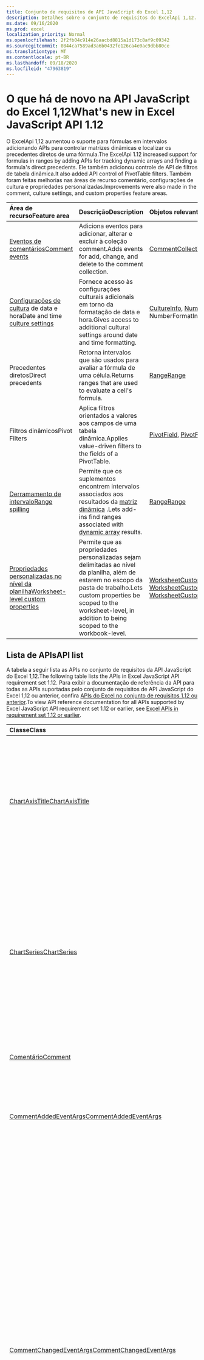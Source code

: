 ```yaml
---
title: Conjunto de requisitos de API JavaScript do Excel 1,12
description: Detalhes sobre o conjunto de requisitos do ExcelApi 1,12.
ms.date: 09/16/2020
ms.prod: excel
localization_priority: Normal
ms.openlocfilehash: 2f2fb04c914e26aacbd8815a1d173c8af9c09342
ms.sourcegitcommit: 0844ca7589ad3a6b0432fe126ca4e0ac9dbb80ce
ms.translationtype: MT
ms.contentlocale: pt-BR
ms.lasthandoff: 09/18/2020
ms.locfileid: "47963819"
---
```

# <a name="whats-new-in-excel-javascript-api-112"></a><span data-ttu-id="e83b9-103">O que há de novo na API JavaScript do Excel 1,12</span><span class="sxs-lookup"><span data-stu-id="e83b9-103">What's new in Excel JavaScript API 1.12</span></span>

<span data-ttu-id="e83b9-104">O ExcelApi 1,12 aumentou o suporte para fórmulas em intervalos adicionando APIs para controlar matrizes dinâmicas e localizar os precedentes diretos de uma fórmula.</span><span class="sxs-lookup"><span data-stu-id="e83b9-104">The ExcelApi 1.12 increased support for formulas in ranges by adding APIs for tracking dynamic arrays and finding a formula's direct precedents.</span></span> <span data-ttu-id="e83b9-105">Ele também adicionou controle de API de filtros de tabela dinâmica.</span><span class="sxs-lookup"><span data-stu-id="e83b9-105">It also added API control of PivotTable filters.</span></span> <span data-ttu-id="e83b9-106">Também foram feitas melhorias nas áreas de recurso comentário, configurações de cultura e propriedades personalizadas.</span><span class="sxs-lookup"><span data-stu-id="e83b9-106">Improvements were also made in the comment, culture settings, and custom properties feature areas.</span></span>

| <span data-ttu-id="e83b9-107">Área de recurso</span><span class="sxs-lookup"><span data-stu-id="e83b9-107">Feature area</span></span> | <span data-ttu-id="e83b9-108">Descrição</span><span class="sxs-lookup"><span data-stu-id="e83b9-108">Description</span></span> | <span data-ttu-id="e83b9-109">Objetos relevantes</span><span class="sxs-lookup"><span data-stu-id="e83b9-109">Relevant objects</span></span> |
|:--- |:--- |:--- |
| [<span data-ttu-id="e83b9-110">Eventos de comentários</span><span class="sxs-lookup"><span data-stu-id="e83b9-110">Comment events</span></span>](../../excel/excel-add-ins-events.md) | <span data-ttu-id="e83b9-111">Adiciona eventos para adicionar, alterar e excluir à coleção comment.</span><span class="sxs-lookup"><span data-stu-id="e83b9-111">Adds events for add, change, and delete to the comment collection.</span></span>| [<span data-ttu-id="e83b9-112">CommentCollection</span><span class="sxs-lookup"><span data-stu-id="e83b9-112">CommentCollection</span></span>](/javascript/api/excel/excel.commentcollection) |
| <span data-ttu-id="e83b9-113">[Configurações de cultura](../../excel/excel-add-ins-workbooks.md#access-application-culture-settings) de data e hora</span><span class="sxs-lookup"><span data-stu-id="e83b9-113">Date and time [culture settings](../../excel/excel-add-ins-workbooks.md#access-application-culture-settings)</span></span> | <span data-ttu-id="e83b9-114">Fornece acesso às configurações culturais adicionais em torno da formatação de data e hora.</span><span class="sxs-lookup"><span data-stu-id="e83b9-114">Gives access to additional cultural settings around date and time formatting.</span></span> | <span data-ttu-id="e83b9-115">[CultureInfo](/javascript/api/excel/excel.cultureinfo), [NumberFormatInfo](/javascript/api/excel/excel.numberformatinfo) [aplicativo](/javascript/api/excel/excel.application) NumberFormatInfo</span><span class="sxs-lookup"><span data-stu-id="e83b9-115">[CultureInfo](/javascript/api/excel/excel.cultureinfo), [NumberFormatInfo](/javascript/api/excel/excel.numberformatinfo) [Application](/javascript/api/excel/excel.application)</span></span> |
| <span data-ttu-id="e83b9-116">Precedentes diretos</span><span class="sxs-lookup"><span data-stu-id="e83b9-116">Direct precedents</span></span> | <span data-ttu-id="e83b9-117">Retorna intervalos que são usados para avaliar a fórmula de uma célula.</span><span class="sxs-lookup"><span data-stu-id="e83b9-117">Returns ranges that are used to evaluate a cell's formula.</span></span>| [<span data-ttu-id="e83b9-118">Range</span><span class="sxs-lookup"><span data-stu-id="e83b9-118">Range</span></span>](/javascript/api/excel/excel.range#getdirectprecedents--) |
| <span data-ttu-id="e83b9-119">Filtros dinâmicos</span><span class="sxs-lookup"><span data-stu-id="e83b9-119">Pivot Filters</span></span> | <span data-ttu-id="e83b9-120">Aplica filtros orientados a valores aos campos de uma tabela dinâmica.</span><span class="sxs-lookup"><span data-stu-id="e83b9-120">Applies value-driven filters to the fields of a PivotTable.</span></span> | <span data-ttu-id="e83b9-121">[PivotField](/javascript/api/excel/excel.pivotfield#applyfilter-filter-), [PivotFilters](/javascript/api/excel/excel.pivotFilters)</span><span class="sxs-lookup"><span data-stu-id="e83b9-121">[PivotField](/javascript/api/excel/excel.pivotfield#applyfilter-filter-), [PivotFilters](/javascript/api/excel/excel.pivotFilters)</span></span> |
| [<span data-ttu-id="e83b9-122">Derramamento de intervalo</span><span class="sxs-lookup"><span data-stu-id="e83b9-122">Range spilling</span></span>](../../excel/excel-add-ins-ranges-advanced.md#handle-dynamic-arrays-and-spilling) | <span data-ttu-id="e83b9-123">Permite que os suplementos encontrem intervalos associados aos resultados da [matriz dinâmica](https://support.microsoft.com/office/205c6b06-03ba-4151-89a1-87a7eb36e531) .</span><span class="sxs-lookup"><span data-stu-id="e83b9-123">Lets add-ins find ranges associated with [dynamic array](https://support.microsoft.com/office/205c6b06-03ba-4151-89a1-87a7eb36e531) results.</span></span> | [<span data-ttu-id="e83b9-124">Range</span><span class="sxs-lookup"><span data-stu-id="e83b9-124">Range</span></span>](/javascript/api/excel/excel.range) |
| [<span data-ttu-id="e83b9-125">Propriedades personalizadas no nível da planilha</span><span class="sxs-lookup"><span data-stu-id="e83b9-125">Worksheet-level custom properties</span></span>](../../excel/excel-add-ins-workbooks.md#worksheet-level-custom-properties) | <span data-ttu-id="e83b9-126">Permite que as propriedades personalizadas sejam delimitadas ao nível da planilha, além de estarem no escopo da pasta de trabalho.</span><span class="sxs-lookup"><span data-stu-id="e83b9-126">Lets custom properties be scoped to the worksheet-level, in addition to being scoped to the workbook-level.</span></span> | <span data-ttu-id="e83b9-127">[WorksheetCustomProperty](/javascript/api/excel/excel.worksheetcustomproperty), [WorksheetCustomPropertyCollection](/javascript/api/excel/excel.worksheetcustompropertycollection)</span><span class="sxs-lookup"><span data-stu-id="e83b9-127">[WorksheetCustomProperty](/javascript/api/excel/excel.worksheetcustomproperty), [WorksheetCustomPropertyCollection](/javascript/api/excel/excel.worksheetcustompropertycollection)</span></span>|

## <a name="api-list"></a><span data-ttu-id="e83b9-128">Lista de APIs</span><span class="sxs-lookup"><span data-stu-id="e83b9-128">API list</span></span>

<span data-ttu-id="e83b9-129">A tabela a seguir lista as APIs no conjunto de requisitos da API JavaScript do Excel 1,12.</span><span class="sxs-lookup"><span data-stu-id="e83b9-129">The following table lists the APIs in Excel JavaScript API requirement set 1.12.</span></span> <span data-ttu-id="e83b9-130">Para exibir a documentação de referência da API para todas as APIs suportadas pelo conjunto de requisitos de API JavaScript do Excel 1,12 ou anterior, confira [APIs do Excel no conjunto de requisitos 1,12 ou anterior](/javascript/api/excel?view=excel-js-1.12&preserve-view=true).</span><span class="sxs-lookup"><span data-stu-id="e83b9-130">To view API reference documentation for all APIs supported by Excel JavaScript API requirement set 1.12 or earlier, see [Excel APIs in requirement set 1.12 or earlier](/javascript/api/excel?view=excel-js-1.12&preserve-view=true).</span></span>

| <span data-ttu-id="e83b9-131">Classe</span><span class="sxs-lookup"><span data-stu-id="e83b9-131">Class</span></span> | <span data-ttu-id="e83b9-132">Campos</span><span class="sxs-lookup"><span data-stu-id="e83b9-132">Fields</span></span> | <span data-ttu-id="e83b9-133">Descrição</span><span class="sxs-lookup"><span data-stu-id="e83b9-133">Description</span></span> |
|:---|:---|:---|
|[<span data-ttu-id="e83b9-134">ChartAxisTitle</span><span class="sxs-lookup"><span data-stu-id="e83b9-134">ChartAxisTitle</span></span>](/javascript/api/excel/excel.chartaxistitle)|[<span data-ttu-id="e83b9-135">textOrientation</span><span class="sxs-lookup"><span data-stu-id="e83b9-135">textOrientation</span></span>](/javascript/api/excel/excel.chartaxistitle#textorientation)|<span data-ttu-id="e83b9-136">Especifica o ângulo no qual o texto é orientado para o título do eixo do gráfico.</span><span class="sxs-lookup"><span data-stu-id="e83b9-136">Specifies the angle to which the text is oriented for the chart axis title.</span></span> <span data-ttu-id="e83b9-137">O valor deve ser um inteiro de-90 a 90 ou o inteiro 180 para texto orientado verticalmente.</span><span class="sxs-lookup"><span data-stu-id="e83b9-137">The value should either be an integer from -90 to 90 or the integer 180 for vertically-oriented text.</span></span>|
|[<span data-ttu-id="e83b9-138">ChartSeries</span><span class="sxs-lookup"><span data-stu-id="e83b9-138">ChartSeries</span></span>](/javascript/api/excel/excel.chartseries)|[<span data-ttu-id="e83b9-139">getDimensionValues (dimensão: Excel. ChartSeriesDimension)</span><span class="sxs-lookup"><span data-stu-id="e83b9-139">getDimensionValues(dimension: Excel.ChartSeriesDimension)</span></span>](/javascript/api/excel/excel.chartseries#getdimensionvalues-dimension-)|<span data-ttu-id="e83b9-140">Obtém os valores de uma única dimensão da série de gráficos.</span><span class="sxs-lookup"><span data-stu-id="e83b9-140">Gets the values from a single dimension of the chart series.</span></span> <span data-ttu-id="e83b9-141">Podem ser valores de categoria ou valores de dados, dependendo da dimensão especificada e de como os dados são mapeados para a série de gráficos.</span><span class="sxs-lookup"><span data-stu-id="e83b9-141">These could be either category values or data values, depending on the dimension specified and how the data is mapped for the chart series.</span></span>|
|[<span data-ttu-id="e83b9-142">Comentário</span><span class="sxs-lookup"><span data-stu-id="e83b9-142">Comment</span></span>](/javascript/api/excel/excel.comment)|[<span data-ttu-id="e83b9-143">contentType</span><span class="sxs-lookup"><span data-stu-id="e83b9-143">contentType</span></span>](/javascript/api/excel/excel.comment#contenttype)|<span data-ttu-id="e83b9-144">Obtém o tipo de conteúdo do comentário.</span><span class="sxs-lookup"><span data-stu-id="e83b9-144">Gets the content type of the comment.</span></span>|
|[<span data-ttu-id="e83b9-145">CommentAddedEventArgs</span><span class="sxs-lookup"><span data-stu-id="e83b9-145">CommentAddedEventArgs</span></span>](/javascript/api/excel/excel.commentaddedeventargs)|[<span data-ttu-id="e83b9-146">commentDetails</span><span class="sxs-lookup"><span data-stu-id="e83b9-146">commentDetails</span></span>](/javascript/api/excel/excel.commentaddedeventargs#commentdetails)|<span data-ttu-id="e83b9-147">Obtenha a matriz CommentDetail que contém a ID de comentário e as IDs de suas respostas relacionadas.</span><span class="sxs-lookup"><span data-stu-id="e83b9-147">Get the CommentDetail array which contains the comment Id and Ids of its related replies.</span></span>|
||[<span data-ttu-id="e83b9-148">source</span><span class="sxs-lookup"><span data-stu-id="e83b9-148">source</span></span>](/javascript/api/excel/excel.commentaddedeventargs#source)|<span data-ttu-id="e83b9-149">Especifica a origem do evento.</span><span class="sxs-lookup"><span data-stu-id="e83b9-149">Specifies the source of the event.</span></span> <span data-ttu-id="e83b9-150">Para saber detalhes, confira Excel.EventSource.</span><span class="sxs-lookup"><span data-stu-id="e83b9-150">See Excel.EventSource for details.</span></span>|
||[<span data-ttu-id="e83b9-151">tipo</span><span class="sxs-lookup"><span data-stu-id="e83b9-151">type</span></span>](/javascript/api/excel/excel.commentaddedeventargs#type)|<span data-ttu-id="e83b9-152">Obtém o tipo do evento.</span><span class="sxs-lookup"><span data-stu-id="e83b9-152">Gets the type of the event.</span></span> <span data-ttu-id="e83b9-153">Para saber detalhes, confira Excel.EventType.</span><span class="sxs-lookup"><span data-stu-id="e83b9-153">See Excel.EventType for details.</span></span>|
||[<span data-ttu-id="e83b9-154">worksheetId</span><span class="sxs-lookup"><span data-stu-id="e83b9-154">worksheetId</span></span>](/javascript/api/excel/excel.commentaddedeventargs#worksheetid)|<span data-ttu-id="e83b9-155">Obtém a ID da planilha na qual o evento ocorreu.</span><span class="sxs-lookup"><span data-stu-id="e83b9-155">Gets the Id of the worksheet in which the event happened.</span></span>|
|[<span data-ttu-id="e83b9-156">CommentChangedEventArgs</span><span class="sxs-lookup"><span data-stu-id="e83b9-156">CommentChangedEventArgs</span></span>](/javascript/api/excel/excel.commentchangedeventargs)|[<span data-ttu-id="e83b9-157">changeType</span><span class="sxs-lookup"><span data-stu-id="e83b9-157">changeType</span></span>](/javascript/api/excel/excel.commentchangedeventargs#changetype)|<span data-ttu-id="e83b9-158">Obtém o tipo de alteração que representa como o evento alterado é disparado.</span><span class="sxs-lookup"><span data-stu-id="e83b9-158">Gets the change type that represents how the changed event is triggered.</span></span>|
||[<span data-ttu-id="e83b9-159">commentDetails</span><span class="sxs-lookup"><span data-stu-id="e83b9-159">commentDetails</span></span>](/javascript/api/excel/excel.commentchangedeventargs#commentdetails)|<span data-ttu-id="e83b9-160">Obtenha a matriz CommentDetail que contém a ID de comentário e as IDs de suas respostas relacionadas.</span><span class="sxs-lookup"><span data-stu-id="e83b9-160">Get the CommentDetail array which contains the comment Id and Ids of its related replies.</span></span>|
||[<span data-ttu-id="e83b9-161">source</span><span class="sxs-lookup"><span data-stu-id="e83b9-161">source</span></span>](/javascript/api/excel/excel.commentchangedeventargs#source)|<span data-ttu-id="e83b9-162">Especifica a origem do evento.</span><span class="sxs-lookup"><span data-stu-id="e83b9-162">Specifies the source of the event.</span></span> <span data-ttu-id="e83b9-163">Para saber detalhes, confira Excel.EventSource.</span><span class="sxs-lookup"><span data-stu-id="e83b9-163">See Excel.EventSource for details.</span></span>|
||[<span data-ttu-id="e83b9-164">tipo</span><span class="sxs-lookup"><span data-stu-id="e83b9-164">type</span></span>](/javascript/api/excel/excel.commentchangedeventargs#type)|<span data-ttu-id="e83b9-165">Obtém o tipo do evento.</span><span class="sxs-lookup"><span data-stu-id="e83b9-165">Gets the type of the event.</span></span> <span data-ttu-id="e83b9-166">Para saber detalhes, confira Excel.EventType.</span><span class="sxs-lookup"><span data-stu-id="e83b9-166">See Excel.EventType for details.</span></span>|
||[<span data-ttu-id="e83b9-167">worksheetId</span><span class="sxs-lookup"><span data-stu-id="e83b9-167">worksheetId</span></span>](/javascript/api/excel/excel.commentchangedeventargs#worksheetid)|<span data-ttu-id="e83b9-168">Obtém a ID da planilha na qual o evento ocorreu.</span><span class="sxs-lookup"><span data-stu-id="e83b9-168">Gets the Id of the worksheet in which the event happened.</span></span>|
|[<span data-ttu-id="e83b9-169">CommentCollection</span><span class="sxs-lookup"><span data-stu-id="e83b9-169">CommentCollection</span></span>](/javascript/api/excel/excel.commentcollection)|[<span data-ttu-id="e83b9-170">onAdded</span><span class="sxs-lookup"><span data-stu-id="e83b9-170">onAdded</span></span>](/javascript/api/excel/excel.commentcollection#onadded)|<span data-ttu-id="e83b9-171">Ocorre quando os comentários são adicionados.</span><span class="sxs-lookup"><span data-stu-id="e83b9-171">Occurs when the comments are added.</span></span>|
||[<span data-ttu-id="e83b9-172">onChanged</span><span class="sxs-lookup"><span data-stu-id="e83b9-172">onChanged</span></span>](/javascript/api/excel/excel.commentcollection#onchanged)|<span data-ttu-id="e83b9-173">Ocorre quando comentários ou respostas em uma coleção de comentários são alterados, incluindo quando respostas são excluídas.</span><span class="sxs-lookup"><span data-stu-id="e83b9-173">Occurs when comments or replies in a comment collection are changed, including when replies are deleted.</span></span>|
||[<span data-ttu-id="e83b9-174">onDeleted</span><span class="sxs-lookup"><span data-stu-id="e83b9-174">onDeleted</span></span>](/javascript/api/excel/excel.commentcollection#ondeleted)|<span data-ttu-id="e83b9-175">Ocorre quando os comentários são excluídos na coleção comment.</span><span class="sxs-lookup"><span data-stu-id="e83b9-175">Occurs when comments are deleted in the comment collection.</span></span>|
|[<span data-ttu-id="e83b9-176">CommentDeletedEventArgs</span><span class="sxs-lookup"><span data-stu-id="e83b9-176">CommentDeletedEventArgs</span></span>](/javascript/api/excel/excel.commentdeletedeventargs)|[<span data-ttu-id="e83b9-177">commentDetails</span><span class="sxs-lookup"><span data-stu-id="e83b9-177">commentDetails</span></span>](/javascript/api/excel/excel.commentdeletedeventargs#commentdetails)|<span data-ttu-id="e83b9-178">Obtenha a matriz CommentDetail que contém a ID de comentário e as IDs de suas respostas relacionadas.</span><span class="sxs-lookup"><span data-stu-id="e83b9-178">Get the CommentDetail array which contains the comment Id and Ids of its related replies.</span></span>|
||[<span data-ttu-id="e83b9-179">source</span><span class="sxs-lookup"><span data-stu-id="e83b9-179">source</span></span>](/javascript/api/excel/excel.commentdeletedeventargs#source)|<span data-ttu-id="e83b9-180">Especifica a origem do evento.</span><span class="sxs-lookup"><span data-stu-id="e83b9-180">Specifies the source of the event.</span></span> <span data-ttu-id="e83b9-181">Para saber detalhes, confira Excel.EventSource.</span><span class="sxs-lookup"><span data-stu-id="e83b9-181">See Excel.EventSource for details.</span></span>|
||[<span data-ttu-id="e83b9-182">tipo</span><span class="sxs-lookup"><span data-stu-id="e83b9-182">type</span></span>](/javascript/api/excel/excel.commentdeletedeventargs#type)|<span data-ttu-id="e83b9-183">Obtém o tipo do evento.</span><span class="sxs-lookup"><span data-stu-id="e83b9-183">Gets the type of the event.</span></span> <span data-ttu-id="e83b9-184">Para saber detalhes, confira Excel.EventType.</span><span class="sxs-lookup"><span data-stu-id="e83b9-184">See Excel.EventType for details.</span></span>|
||[<span data-ttu-id="e83b9-185">worksheetId</span><span class="sxs-lookup"><span data-stu-id="e83b9-185">worksheetId</span></span>](/javascript/api/excel/excel.commentdeletedeventargs#worksheetid)|<span data-ttu-id="e83b9-186">Obtém a ID da planilha na qual o evento ocorreu.</span><span class="sxs-lookup"><span data-stu-id="e83b9-186">Gets the Id of the worksheet in which the event happened.</span></span>|
|[<span data-ttu-id="e83b9-187">CommentDetail</span><span class="sxs-lookup"><span data-stu-id="e83b9-187">CommentDetail</span></span>](/javascript/api/excel/excel.commentdetail)|[<span data-ttu-id="e83b9-188">commentId</span><span class="sxs-lookup"><span data-stu-id="e83b9-188">commentId</span></span>](/javascript/api/excel/excel.commentdetail#commentid)|<span data-ttu-id="e83b9-189">Representa a ID do comentário.</span><span class="sxs-lookup"><span data-stu-id="e83b9-189">Represents the id of comment.</span></span>|
||[<span data-ttu-id="e83b9-190">replyIds</span><span class="sxs-lookup"><span data-stu-id="e83b9-190">replyIds</span></span>](/javascript/api/excel/excel.commentdetail#replyids)|<span data-ttu-id="e83b9-191">Representa as IDs das respostas relacionadas que pertencem ao comentário.</span><span class="sxs-lookup"><span data-stu-id="e83b9-191">Represents the ids of the related replies belong to comment.</span></span>|
|[<span data-ttu-id="e83b9-192">CommentReply</span><span class="sxs-lookup"><span data-stu-id="e83b9-192">CommentReply</span></span>](/javascript/api/excel/excel.commentreply)|[<span data-ttu-id="e83b9-193">contentType</span><span class="sxs-lookup"><span data-stu-id="e83b9-193">contentType</span></span>](/javascript/api/excel/excel.commentreply#contenttype)|<span data-ttu-id="e83b9-194">O tipo de conteúdo da resposta.</span><span class="sxs-lookup"><span data-stu-id="e83b9-194">The content type of the reply.</span></span>|
|[<span data-ttu-id="e83b9-195">CultureInfo</span><span class="sxs-lookup"><span data-stu-id="e83b9-195">CultureInfo</span></span>](/javascript/api/excel/excel.cultureinfo)|[<span data-ttu-id="e83b9-196">datetimeFormat</span><span class="sxs-lookup"><span data-stu-id="e83b9-196">datetimeFormat</span></span>](/javascript/api/excel/excel.cultureinfo#datetimeformat)|<span data-ttu-id="e83b9-197">Define o formato culturalmente apropriado para exibir data e hora.</span><span class="sxs-lookup"><span data-stu-id="e83b9-197">Defines the culturally appropriate format of displaying date and time.</span></span> <span data-ttu-id="e83b9-198">Isso é baseado nas configurações atuais de cultura do sistema.</span><span class="sxs-lookup"><span data-stu-id="e83b9-198">This is based on current system culture settings.</span></span>|
|[<span data-ttu-id="e83b9-199">DatetimeFormatInfo</span><span class="sxs-lookup"><span data-stu-id="e83b9-199">DatetimeFormatInfo</span></span>](/javascript/api/excel/excel.datetimeformatinfo)|[<span data-ttu-id="e83b9-200">dateSeparator</span><span class="sxs-lookup"><span data-stu-id="e83b9-200">dateSeparator</span></span>](/javascript/api/excel/excel.datetimeformatinfo#dateseparator)|<span data-ttu-id="e83b9-201">Obtém a cadeia de caracteres usada como o separador de data.</span><span class="sxs-lookup"><span data-stu-id="e83b9-201">Gets the string used as the date separator.</span></span> <span data-ttu-id="e83b9-202">Isso é baseado nas configurações atuais do sistema.</span><span class="sxs-lookup"><span data-stu-id="e83b9-202">This is based on current system settings.</span></span>|
||[<span data-ttu-id="e83b9-203">longDatePattern</span><span class="sxs-lookup"><span data-stu-id="e83b9-203">longDatePattern</span></span>](/javascript/api/excel/excel.datetimeformatinfo#longdatepattern)|<span data-ttu-id="e83b9-204">Obtém a cadeia de caracteres de formato para um valor de data longa.</span><span class="sxs-lookup"><span data-stu-id="e83b9-204">Gets the format string for a long date value.</span></span> <span data-ttu-id="e83b9-205">Isso é baseado nas configurações atuais do sistema.</span><span class="sxs-lookup"><span data-stu-id="e83b9-205">This is based on current system settings.</span></span>|
||[<span data-ttu-id="e83b9-206">longTimePattern</span><span class="sxs-lookup"><span data-stu-id="e83b9-206">longTimePattern</span></span>](/javascript/api/excel/excel.datetimeformatinfo#longtimepattern)|<span data-ttu-id="e83b9-207">Obtém a cadeia de caracteres de formato para um valor de tempo longo.</span><span class="sxs-lookup"><span data-stu-id="e83b9-207">Gets the format string for a long time value.</span></span> <span data-ttu-id="e83b9-208">Isso é baseado nas configurações atuais do sistema.</span><span class="sxs-lookup"><span data-stu-id="e83b9-208">This is based on current system settings.</span></span>|
||[<span data-ttu-id="e83b9-209">shortDatePattern</span><span class="sxs-lookup"><span data-stu-id="e83b9-209">shortDatePattern</span></span>](/javascript/api/excel/excel.datetimeformatinfo#shortdatepattern)|<span data-ttu-id="e83b9-210">Obtém a cadeia de caracteres de formato para um valor de data abreviada.</span><span class="sxs-lookup"><span data-stu-id="e83b9-210">Gets the format string for a short date value.</span></span> <span data-ttu-id="e83b9-211">Isso é baseado nas configurações atuais do sistema.</span><span class="sxs-lookup"><span data-stu-id="e83b9-211">This is based on current system settings.</span></span>|
||[<span data-ttu-id="e83b9-212">timeSeparator</span><span class="sxs-lookup"><span data-stu-id="e83b9-212">timeSeparator</span></span>](/javascript/api/excel/excel.datetimeformatinfo#timeseparator)|<span data-ttu-id="e83b9-213">Obtém a cadeia de caracteres usada como o separador de tempo.</span><span class="sxs-lookup"><span data-stu-id="e83b9-213">Gets the string used as the time separator.</span></span> <span data-ttu-id="e83b9-214">Isso é baseado nas configurações atuais do sistema.</span><span class="sxs-lookup"><span data-stu-id="e83b9-214">This is based on current system settings.</span></span>|
|[<span data-ttu-id="e83b9-215">PivotDateFilter</span><span class="sxs-lookup"><span data-stu-id="e83b9-215">PivotDateFilter</span></span>](/javascript/api/excel/excel.pivotdatefilter)|[<span data-ttu-id="e83b9-216">comparador</span><span class="sxs-lookup"><span data-stu-id="e83b9-216">comparator</span></span>](/javascript/api/excel/excel.pivotdatefilter#comparator)|<span data-ttu-id="e83b9-217">O comparador é o valor estático ao qual outros valores são comparados.</span><span class="sxs-lookup"><span data-stu-id="e83b9-217">The comparator is the static value to which other values are compared.</span></span> <span data-ttu-id="e83b9-218">O tipo de comparação é definido pela condição.</span><span class="sxs-lookup"><span data-stu-id="e83b9-218">The type of comparison is defined by the condition.</span></span>|
||[<span data-ttu-id="e83b9-219">condição</span><span class="sxs-lookup"><span data-stu-id="e83b9-219">condition</span></span>](/javascript/api/excel/excel.pivotdatefilter#condition)|<span data-ttu-id="e83b9-220">Especifica a condição para o filtro, que define os critérios de filtragem necessários.</span><span class="sxs-lookup"><span data-stu-id="e83b9-220">Specifies the condition for the filter, which defines the necessary filtering criteria.</span></span>|
||[<span data-ttu-id="e83b9-221">Exclude</span><span class="sxs-lookup"><span data-stu-id="e83b9-221">exclusive</span></span>](/javascript/api/excel/excel.pivotdatefilter#exclusive)|<span data-ttu-id="e83b9-222">Se true, Filter *excluirá* itens que atendem aos critérios.</span><span class="sxs-lookup"><span data-stu-id="e83b9-222">If true, filter *excludes* items that meet criteria.</span></span> <span data-ttu-id="e83b9-223">O padrão é false (filtrar para incluir itens que atendam aos critérios).</span><span class="sxs-lookup"><span data-stu-id="e83b9-223">The default is false (filter to include items that meet criteria).</span></span>|
||[<span data-ttu-id="e83b9-224">lowerBound</span><span class="sxs-lookup"><span data-stu-id="e83b9-224">lowerBound</span></span>](/javascript/api/excel/excel.pivotdatefilter#lowerbound)|<span data-ttu-id="e83b9-225">O limite inferior do intervalo para a condição de `Between` filtro.</span><span class="sxs-lookup"><span data-stu-id="e83b9-225">The lower-bound of the range for the `Between` filter condition.</span></span>|
||[<span data-ttu-id="e83b9-226">upperBound</span><span class="sxs-lookup"><span data-stu-id="e83b9-226">upperBound</span></span>](/javascript/api/excel/excel.pivotdatefilter#upperbound)|<span data-ttu-id="e83b9-227">O limite superior do intervalo para a condição de `Between` filtro.</span><span class="sxs-lookup"><span data-stu-id="e83b9-227">The upper-bound of the range for the `Between` filter condition.</span></span>|
||[<span data-ttu-id="e83b9-228">wholeDays</span><span class="sxs-lookup"><span data-stu-id="e83b9-228">wholeDays</span></span>](/javascript/api/excel/excel.pivotdatefilter#wholedays)|<span data-ttu-id="e83b9-229">Para `Equals` `Before` as condições de filtro,, e, `After` `Between` indica se as comparações devem ser feitas como dias inteiros.</span><span class="sxs-lookup"><span data-stu-id="e83b9-229">For `Equals`, `Before`, `After`, and `Between` filter conditions, indicates if comparisons should be made as whole days.</span></span>|
|[<span data-ttu-id="e83b9-230">PivotField</span><span class="sxs-lookup"><span data-stu-id="e83b9-230">PivotField</span></span>](/javascript/api/excel/excel.pivotfield)|[<span data-ttu-id="e83b9-231">applyFilter (filtro: Excel. PivotFilters)</span><span class="sxs-lookup"><span data-stu-id="e83b9-231">applyFilter(filter: Excel.PivotFilters)</span></span>](/javascript/api/excel/excel.pivotfield#applyfilter-filter-)|<span data-ttu-id="e83b9-232">Define um ou mais PivotFilters atuais do campo e os aplica ao campo.</span><span class="sxs-lookup"><span data-stu-id="e83b9-232">Sets one or more of the field's current PivotFilters and applies them to the field.</span></span>|
||[<span data-ttu-id="e83b9-233">clearAllFilters ()</span><span class="sxs-lookup"><span data-stu-id="e83b9-233">clearAllFilters()</span></span>](/javascript/api/excel/excel.pivotfield#clearallfilters--)|<span data-ttu-id="e83b9-234">Limpa todos os critérios de todos os filtros de campo.</span><span class="sxs-lookup"><span data-stu-id="e83b9-234">Clears all criteria from all of the field's filters.</span></span> <span data-ttu-id="e83b9-235">Isso removerá qualquer filtragem ativa no campo.</span><span class="sxs-lookup"><span data-stu-id="e83b9-235">This removes any active filtering on the field.</span></span>|
||[<span data-ttu-id="e83b9-236">clearFilter (FilterType: Excel. PivotFilterType)</span><span class="sxs-lookup"><span data-stu-id="e83b9-236">clearFilter(filterType: Excel.PivotFilterType)</span></span>](/javascript/api/excel/excel.pivotfield#clearfilter-filtertype-)|<span data-ttu-id="e83b9-237">Limpa todos os critérios existentes do filtro do campo de determinado tipo (se houver algum aplicado no momento).</span><span class="sxs-lookup"><span data-stu-id="e83b9-237">Clears all existing criteria from the field's filter of the given type (if one is currently applied).</span></span>|
||[<span data-ttu-id="e83b9-238">GetFilters ()</span><span class="sxs-lookup"><span data-stu-id="e83b9-238">getFilters()</span></span>](/javascript/api/excel/excel.pivotfield#getfilters--)|<span data-ttu-id="e83b9-239">Obtém todos os filtros aplicados no campo no momento.</span><span class="sxs-lookup"><span data-stu-id="e83b9-239">Gets all filters currently applied on the field.</span></span>|
||[<span data-ttu-id="e83b9-240">IsFiltered (FilterType?: Excel. PivotFilterType)</span><span class="sxs-lookup"><span data-stu-id="e83b9-240">isFiltered(filterType?: Excel.PivotFilterType)</span></span>](/javascript/api/excel/excel.pivotfield#isfiltered-filtertype-)|<span data-ttu-id="e83b9-241">Verifica se há filtros aplicados no campo.</span><span class="sxs-lookup"><span data-stu-id="e83b9-241">Checks if there are any applied filters on the field.</span></span>|
|[<span data-ttu-id="e83b9-242">PivotFilters</span><span class="sxs-lookup"><span data-stu-id="e83b9-242">PivotFilters</span></span>](/javascript/api/excel/excel.pivotfilters)|[<span data-ttu-id="e83b9-243">dateFilter</span><span class="sxs-lookup"><span data-stu-id="e83b9-243">dateFilter</span></span>](/javascript/api/excel/excel.pivotfilters#datefilter)|<span data-ttu-id="e83b9-244">O filtro de data atualmente aplicado ao PivotField.</span><span class="sxs-lookup"><span data-stu-id="e83b9-244">The PivotField's currently applied date filter.</span></span> <span data-ttu-id="e83b9-245">Nulo se nenhum for aplicado.</span><span class="sxs-lookup"><span data-stu-id="e83b9-245">Null if none is applied.</span></span>|
||[<span data-ttu-id="e83b9-246">labelFilter</span><span class="sxs-lookup"><span data-stu-id="e83b9-246">labelFilter</span></span>](/javascript/api/excel/excel.pivotfilters#labelfilter)|<span data-ttu-id="e83b9-247">O filtro de rótulo do PivotField atualmente aplicado.</span><span class="sxs-lookup"><span data-stu-id="e83b9-247">The PivotField's currently applied label filter.</span></span> <span data-ttu-id="e83b9-248">Nulo se nenhum for aplicado.</span><span class="sxs-lookup"><span data-stu-id="e83b9-248">Null if none is applied.</span></span>|
||[<span data-ttu-id="e83b9-249">manualFilter</span><span class="sxs-lookup"><span data-stu-id="e83b9-249">manualFilter</span></span>](/javascript/api/excel/excel.pivotfilters#manualfilter)|<span data-ttu-id="e83b9-250">O filtro manual aplicado no momento do PivotField.</span><span class="sxs-lookup"><span data-stu-id="e83b9-250">The PivotField's currently applied manual filter.</span></span> <span data-ttu-id="e83b9-251">Nulo se nenhum for aplicado.</span><span class="sxs-lookup"><span data-stu-id="e83b9-251">Null if none is applied.</span></span>|
||[<span data-ttu-id="e83b9-252">valueFilter</span><span class="sxs-lookup"><span data-stu-id="e83b9-252">valueFilter</span></span>](/javascript/api/excel/excel.pivotfilters#valuefilter)|<span data-ttu-id="e83b9-253">O filtro de valor atualmente aplicado ao PivotField.</span><span class="sxs-lookup"><span data-stu-id="e83b9-253">The PivotField's currently applied value filter.</span></span> <span data-ttu-id="e83b9-254">Nulo se nenhum for aplicado.</span><span class="sxs-lookup"><span data-stu-id="e83b9-254">Null if none is applied.</span></span>|
|[<span data-ttu-id="e83b9-255">PivotLabelFilter</span><span class="sxs-lookup"><span data-stu-id="e83b9-255">PivotLabelFilter</span></span>](/javascript/api/excel/excel.pivotlabelfilter)|[<span data-ttu-id="e83b9-256">comparador</span><span class="sxs-lookup"><span data-stu-id="e83b9-256">comparator</span></span>](/javascript/api/excel/excel.pivotlabelfilter#comparator)|<span data-ttu-id="e83b9-257">O comparador é o valor estático ao qual outros valores são comparados.</span><span class="sxs-lookup"><span data-stu-id="e83b9-257">The comparator is the static value to which other values are compared.</span></span> <span data-ttu-id="e83b9-258">O tipo de comparação é definido pela condição.</span><span class="sxs-lookup"><span data-stu-id="e83b9-258">The type of comparison is defined by the condition.</span></span>|
||[<span data-ttu-id="e83b9-259">condição</span><span class="sxs-lookup"><span data-stu-id="e83b9-259">condition</span></span>](/javascript/api/excel/excel.pivotlabelfilter#condition)|<span data-ttu-id="e83b9-260">Especifica a condição para o filtro, que define os critérios de filtragem necessários.</span><span class="sxs-lookup"><span data-stu-id="e83b9-260">Specifies the condition for the filter, which defines the necessary filtering criteria.</span></span>|
||[<span data-ttu-id="e83b9-261">Exclude</span><span class="sxs-lookup"><span data-stu-id="e83b9-261">exclusive</span></span>](/javascript/api/excel/excel.pivotlabelfilter#exclusive)|<span data-ttu-id="e83b9-262">Se true, Filter *excluirá* itens que atendem aos critérios.</span><span class="sxs-lookup"><span data-stu-id="e83b9-262">If true, filter *excludes* items that meet criteria.</span></span> <span data-ttu-id="e83b9-263">O padrão é false (filtrar para incluir itens que atendam aos critérios).</span><span class="sxs-lookup"><span data-stu-id="e83b9-263">The default is false (filter to include items that meet criteria).</span></span>|
||[<span data-ttu-id="e83b9-264">lowerBound</span><span class="sxs-lookup"><span data-stu-id="e83b9-264">lowerBound</span></span>](/javascript/api/excel/excel.pivotlabelfilter#lowerbound)|<span data-ttu-id="e83b9-265">O limite inferior do intervalo para a condição de filtro between.</span><span class="sxs-lookup"><span data-stu-id="e83b9-265">The lower-bound of the range for the Between filter condition.</span></span>|
||[<span data-ttu-id="e83b9-266">substring</span><span class="sxs-lookup"><span data-stu-id="e83b9-266">substring</span></span>](/javascript/api/excel/excel.pivotlabelfilter#substring)|<span data-ttu-id="e83b9-267">A subcadeia de caracteres usada para as `BeginsWith` `EndsWith` condições de filtro, e `Contains` .</span><span class="sxs-lookup"><span data-stu-id="e83b9-267">The substring used for `BeginsWith`, `EndsWith`, and `Contains` filter conditions.</span></span>|
||[<span data-ttu-id="e83b9-268">upperBound</span><span class="sxs-lookup"><span data-stu-id="e83b9-268">upperBound</span></span>](/javascript/api/excel/excel.pivotlabelfilter#upperbound)|<span data-ttu-id="e83b9-269">O limite superior do intervalo para a condição de filtro entre.</span><span class="sxs-lookup"><span data-stu-id="e83b9-269">The upper-bound of the range for the Between filter condition.</span></span>|
|[<span data-ttu-id="e83b9-270">PivotManualFilter</span><span class="sxs-lookup"><span data-stu-id="e83b9-270">PivotManualFilter</span></span>](/javascript/api/excel/excel.pivotmanualfilter)|[<span data-ttu-id="e83b9-271">selectedItems</span><span class="sxs-lookup"><span data-stu-id="e83b9-271">selectedItems</span></span>](/javascript/api/excel/excel.pivotmanualfilter#selecteditems)|<span data-ttu-id="e83b9-272">Uma lista de itens selecionados a serem filtrados manualmente.</span><span class="sxs-lookup"><span data-stu-id="e83b9-272">A list of selected items to manually filter.</span></span> <span data-ttu-id="e83b9-273">Eles devem ser itens válidos e existentes do campo escolhido.</span><span class="sxs-lookup"><span data-stu-id="e83b9-273">These must be existing and valid items from the chosen field.</span></span>|
|[<span data-ttu-id="e83b9-274">PivotTable</span><span class="sxs-lookup"><span data-stu-id="e83b9-274">PivotTable</span></span>](/javascript/api/excel/excel.pivottable)|[<span data-ttu-id="e83b9-275">allowMultipleFiltersPerField</span><span class="sxs-lookup"><span data-stu-id="e83b9-275">allowMultipleFiltersPerField</span></span>](/javascript/api/excel/excel.pivottable#allowmultiplefiltersperfield)|<span data-ttu-id="e83b9-276">Especifica se a tabela dinâmica permite o aplicativo de vários PivotFilters em um determinado campo PivotField na tabela.</span><span class="sxs-lookup"><span data-stu-id="e83b9-276">Specifies if the PivotTable allows the application of multiple PivotFilters on a given PivotField in the table.</span></span>|
|[<span data-ttu-id="e83b9-277">PivotTableScopedCollection</span><span class="sxs-lookup"><span data-stu-id="e83b9-277">PivotTableScopedCollection</span></span>](/javascript/api/excel/excel.pivottablescopedcollection)|[<span data-ttu-id="e83b9-278">getCount()</span><span class="sxs-lookup"><span data-stu-id="e83b9-278">getCount()</span></span>](/javascript/api/excel/excel.pivottablescopedcollection#getcount--)|<span data-ttu-id="e83b9-279">Obtém o número de tabelas dinâmicas na coleção.</span><span class="sxs-lookup"><span data-stu-id="e83b9-279">Gets the number of PivotTables in the collection.</span></span>|
||[<span data-ttu-id="e83b9-280">getFirst()</span><span class="sxs-lookup"><span data-stu-id="e83b9-280">getFirst()</span></span>](/javascript/api/excel/excel.pivottablescopedcollection#getfirst--)|<span data-ttu-id="e83b9-281">Obtém a primeira tabela dinâmica na coleção.</span><span class="sxs-lookup"><span data-stu-id="e83b9-281">Gets the first PivotTable in the collection.</span></span> <span data-ttu-id="e83b9-282">As tabelas dinâmicas da coleção são classificadas de cima para baixo e da esquerda para a direita, de forma que a tabela superior esquerda seja a primeira tabela dinâmica na coleção.</span><span class="sxs-lookup"><span data-stu-id="e83b9-282">The PivotTables in the collection are sorted top to bottom and left to right, such that top-left table is the first PivotTable in the collection.</span></span>|
||[<span data-ttu-id="e83b9-283">getItem(key: string)</span><span class="sxs-lookup"><span data-stu-id="e83b9-283">getItem(key: string)</span></span>](/javascript/api/excel/excel.pivottablescopedcollection#getitem-key-)|<span data-ttu-id="e83b9-284">Obtém uma Tabela Dinâmica por nome.</span><span class="sxs-lookup"><span data-stu-id="e83b9-284">Gets a PivotTable by name.</span></span>|
||[<span data-ttu-id="e83b9-285">getItemOrNullObject(name: string)</span><span class="sxs-lookup"><span data-stu-id="e83b9-285">getItemOrNullObject(name: string)</span></span>](/javascript/api/excel/excel.pivottablescopedcollection#getitemornullobject-name-)|<span data-ttu-id="e83b9-286">Obtém uma Tabela Dinâmica por nome.</span><span class="sxs-lookup"><span data-stu-id="e83b9-286">Gets a PivotTable by name.</span></span> <span data-ttu-id="e83b9-287">Se a tabela dinâmica não existir, retornará um objeto null.</span><span class="sxs-lookup"><span data-stu-id="e83b9-287">If the PivotTable does not exist, will return a null object.</span></span>|
||[<span data-ttu-id="e83b9-288">items</span><span class="sxs-lookup"><span data-stu-id="e83b9-288">items</span></span>](/javascript/api/excel/excel.pivottablescopedcollection#items)|<span data-ttu-id="e83b9-289">Obtém os itens filhos carregados nesta coleção.</span><span class="sxs-lookup"><span data-stu-id="e83b9-289">Gets the loaded child items in this collection.</span></span>|
|[<span data-ttu-id="e83b9-290">PivotValueFilter</span><span class="sxs-lookup"><span data-stu-id="e83b9-290">PivotValueFilter</span></span>](/javascript/api/excel/excel.pivotvaluefilter)|[<span data-ttu-id="e83b9-291">comparador</span><span class="sxs-lookup"><span data-stu-id="e83b9-291">comparator</span></span>](/javascript/api/excel/excel.pivotvaluefilter#comparator)|<span data-ttu-id="e83b9-292">O comparador é o valor estático ao qual outros valores são comparados.</span><span class="sxs-lookup"><span data-stu-id="e83b9-292">The comparator is the static value to which other values are compared.</span></span> <span data-ttu-id="e83b9-293">O tipo de comparação é definido pela condição.</span><span class="sxs-lookup"><span data-stu-id="e83b9-293">The type of comparison is defined by the condition.</span></span>|
||[<span data-ttu-id="e83b9-294">condição</span><span class="sxs-lookup"><span data-stu-id="e83b9-294">condition</span></span>](/javascript/api/excel/excel.pivotvaluefilter#condition)|<span data-ttu-id="e83b9-295">Especifica a condição para o filtro, que define os critérios de filtragem necessários.</span><span class="sxs-lookup"><span data-stu-id="e83b9-295">Specifies the condition for the filter, which defines the necessary filtering criteria.</span></span>|
||[<span data-ttu-id="e83b9-296">Exclude</span><span class="sxs-lookup"><span data-stu-id="e83b9-296">exclusive</span></span>](/javascript/api/excel/excel.pivotvaluefilter#exclusive)|<span data-ttu-id="e83b9-297">Se true, Filter *excluirá* itens que atendem aos critérios.</span><span class="sxs-lookup"><span data-stu-id="e83b9-297">If true, filter *excludes* items that meet criteria.</span></span> <span data-ttu-id="e83b9-298">O padrão é false (filtrar para incluir itens que atendam aos critérios).</span><span class="sxs-lookup"><span data-stu-id="e83b9-298">The default is false (filter to include items that meet criteria).</span></span>|
||[<span data-ttu-id="e83b9-299">lowerBound</span><span class="sxs-lookup"><span data-stu-id="e83b9-299">lowerBound</span></span>](/javascript/api/excel/excel.pivotvaluefilter#lowerbound)|<span data-ttu-id="e83b9-300">O limite inferior do intervalo para a condição de `Between` filtro.</span><span class="sxs-lookup"><span data-stu-id="e83b9-300">The lower-bound of the range for the `Between` filter condition.</span></span>|
||[<span data-ttu-id="e83b9-301">SelectionType</span><span class="sxs-lookup"><span data-stu-id="e83b9-301">selectionType</span></span>](/javascript/api/excel/excel.pivotvaluefilter#selectiontype)|<span data-ttu-id="e83b9-302">Especifica se o filtro é para os N itens superiores/inferiores, N superior/inferior% ou soma superior/inferior N.</span><span class="sxs-lookup"><span data-stu-id="e83b9-302">Specifies if the filter is for the top/bottom N items, top/bottom N percent, or top/bottom N sum.</span></span>|
||[<span data-ttu-id="e83b9-303">soleira</span><span class="sxs-lookup"><span data-stu-id="e83b9-303">threshold</span></span>](/javascript/api/excel/excel.pivotvaluefilter#threshold)|<span data-ttu-id="e83b9-304">O número de limite de "N" de itens, porcentagem ou soma a ser filtrado para uma condição de filtro Top/Bottom.</span><span class="sxs-lookup"><span data-stu-id="e83b9-304">The "N" threshold number of items, percent, or sum to be filtered for a Top/Bottom filter condition.</span></span>|
||[<span data-ttu-id="e83b9-305">upperBound</span><span class="sxs-lookup"><span data-stu-id="e83b9-305">upperBound</span></span>](/javascript/api/excel/excel.pivotvaluefilter#upperbound)|<span data-ttu-id="e83b9-306">O limite superior do intervalo para a condição de `Between` filtro.</span><span class="sxs-lookup"><span data-stu-id="e83b9-306">The upper-bound of the range for the `Between` filter condition.</span></span>|
||[<span data-ttu-id="e83b9-307">value</span><span class="sxs-lookup"><span data-stu-id="e83b9-307">value</span></span>](/javascript/api/excel/excel.pivotvaluefilter#value)|<span data-ttu-id="e83b9-308">Nome do "valor" escolhido no campo pelo qual filtrar.</span><span class="sxs-lookup"><span data-stu-id="e83b9-308">Name of the chosen "value" in the field by which to filter.</span></span>|
|[<span data-ttu-id="e83b9-309">Range</span><span class="sxs-lookup"><span data-stu-id="e83b9-309">Range</span></span>](/javascript/api/excel/excel.range)|[<span data-ttu-id="e83b9-310">getDirectPrecedents()</span><span class="sxs-lookup"><span data-stu-id="e83b9-310">getDirectPrecedents()</span></span>](/javascript/api/excel/excel.range#getdirectprecedents--)|<span data-ttu-id="e83b9-311">Retorna um objeto WorkbookRangeAreas que representa o intervalo que contém todos os precedentes diretos de uma célula na mesma planilha ou em várias planilhas.</span><span class="sxs-lookup"><span data-stu-id="e83b9-311">Returns a WorkbookRangeAreas object that represents the range containing all the direct precedents of a cell in same worksheet or in multiple worksheets.</span></span>|
||[<span data-ttu-id="e83b9-312">getpivotrs (fullyContained?: Boolean)</span><span class="sxs-lookup"><span data-stu-id="e83b9-312">getPivotTables(fullyContained?: boolean)</span></span>](/javascript/api/excel/excel.range#getpivottables-fullycontained-)|<span data-ttu-id="e83b9-313">Obtém uma coleção com escopo de tabelas dinâmicas que se sobrepõe ao intervalo.</span><span class="sxs-lookup"><span data-stu-id="e83b9-313">Gets a scoped collection of PivotTables that overlap with the range.</span></span>|
||[<span data-ttu-id="e83b9-314">getSpillParent()</span><span class="sxs-lookup"><span data-stu-id="e83b9-314">getSpillParent()</span></span>](/javascript/api/excel/excel.range#getspillparent--)|<span data-ttu-id="e83b9-315">Obtém o objeto range que contém a célula âncora para uma célula que recebe o despejo.</span><span class="sxs-lookup"><span data-stu-id="e83b9-315">Gets the range object containing the anchor cell for a cell getting spilled into.</span></span> <span data-ttu-id="e83b9-316">Falha se aplicado a um intervalo com mais de uma célula.</span><span class="sxs-lookup"><span data-stu-id="e83b9-316">Fails if applied to a range with more than one cell.</span></span>|
||[<span data-ttu-id="e83b9-317">getSpillParentOrNullObject()</span><span class="sxs-lookup"><span data-stu-id="e83b9-317">getSpillParentOrNullObject()</span></span>](/javascript/api/excel/excel.range#getspillparentornullobject--)|<span data-ttu-id="e83b9-318">Obtém o objeto range que contém a célula âncora para uma célula que recebe o despejo.</span><span class="sxs-lookup"><span data-stu-id="e83b9-318">Gets the range object containing the anchor cell for a cell getting spilled into.</span></span>|
||[<span data-ttu-id="e83b9-319">getSpillingToRange()</span><span class="sxs-lookup"><span data-stu-id="e83b9-319">getSpillingToRange()</span></span>](/javascript/api/excel/excel.range#getspillingtorange--)|<span data-ttu-id="e83b9-320">Obtém objeto range que contém o intervalo de despejo quando chamado em uma célula âncora.</span><span class="sxs-lookup"><span data-stu-id="e83b9-320">Gets the range object containing the spill range when called on an anchor cell.</span></span> <span data-ttu-id="e83b9-321">Falha se aplicado a um intervalo com mais de uma célula.</span><span class="sxs-lookup"><span data-stu-id="e83b9-321">Fails if applied to a range with more than one cell.</span></span>|
||[<span data-ttu-id="e83b9-322">getSpillingToRangeOrNullObject()</span><span class="sxs-lookup"><span data-stu-id="e83b9-322">getSpillingToRangeOrNullObject()</span></span>](/javascript/api/excel/excel.range#getspillingtorangeornullobject--)|<span data-ttu-id="e83b9-323">Obtém objeto range que contém o intervalo de despejo quando chamado em uma célula âncora.</span><span class="sxs-lookup"><span data-stu-id="e83b9-323">Gets the range object containing the spill range when called on an anchor cell.</span></span>|
||[<span data-ttu-id="e83b9-324">hasSpill</span><span class="sxs-lookup"><span data-stu-id="e83b9-324">hasSpill</span></span>](/javascript/api/excel/excel.range#hasspill)|<span data-ttu-id="e83b9-325">Representa se todas as células têm uma borda de despejo.</span><span class="sxs-lookup"><span data-stu-id="e83b9-325">Represents if all cells have a spill border.</span></span>|
||[<span data-ttu-id="e83b9-326">numberFormatCategories</span><span class="sxs-lookup"><span data-stu-id="e83b9-326">numberFormatCategories</span></span>](/javascript/api/excel/excel.range#numberformatcategories)|<span data-ttu-id="e83b9-327">Representa a categoria do formato de número de cada célula.</span><span class="sxs-lookup"><span data-stu-id="e83b9-327">Represents the category of number format of each cell.</span></span>|
||[<span data-ttu-id="e83b9-328">savedAsArray</span><span class="sxs-lookup"><span data-stu-id="e83b9-328">savedAsArray</span></span>](/javascript/api/excel/excel.range#savedasarray)|<span data-ttu-id="e83b9-329">Representa se todas as células seriam salvas como uma fórmula de matriz.</span><span class="sxs-lookup"><span data-stu-id="e83b9-329">Represents if ALL the cells would be saved as an array formula.</span></span>|
|[<span data-ttu-id="e83b9-330">RangeAreasCollection</span><span class="sxs-lookup"><span data-stu-id="e83b9-330">RangeAreasCollection</span></span>](/javascript/api/excel/excel.rangeareascollection)|[<span data-ttu-id="e83b9-331">getCount()</span><span class="sxs-lookup"><span data-stu-id="e83b9-331">getCount()</span></span>](/javascript/api/excel/excel.rangeareascollection#getcount--)|<span data-ttu-id="e83b9-332">Obtém o número de objetos RangeAreas nesta coleção.</span><span class="sxs-lookup"><span data-stu-id="e83b9-332">Gets the number of RangeAreas objects in this collection.</span></span>|
||[<span data-ttu-id="e83b9-333">getItemAt(index: number)</span><span class="sxs-lookup"><span data-stu-id="e83b9-333">getItemAt(index: number)</span></span>](/javascript/api/excel/excel.rangeareascollection#getitemat-index-)|<span data-ttu-id="e83b9-334">Retorna o objeto RangeAreas com base na posição na coleção.</span><span class="sxs-lookup"><span data-stu-id="e83b9-334">Returns the RangeAreas object based on position in the collection.</span></span>|
||[<span data-ttu-id="e83b9-335">items</span><span class="sxs-lookup"><span data-stu-id="e83b9-335">items</span></span>](/javascript/api/excel/excel.rangeareascollection#items)|<span data-ttu-id="e83b9-336">Obtém os itens filhos carregados nesta coleção.</span><span class="sxs-lookup"><span data-stu-id="e83b9-336">Gets the loaded child items in this collection.</span></span>|
|[<span data-ttu-id="e83b9-337">WorkbookRangeAreas</span><span class="sxs-lookup"><span data-stu-id="e83b9-337">WorkbookRangeAreas</span></span>](/javascript/api/excel/excel.workbookrangeareas)|[<span data-ttu-id="e83b9-338">getRangeAreasBySheet (Key: String)</span><span class="sxs-lookup"><span data-stu-id="e83b9-338">getRangeAreasBySheet(key: string)</span></span>](/javascript/api/excel/excel.workbookrangeareas#getrangeareasbysheet-key-)|<span data-ttu-id="e83b9-339">Retorna o `RangeAreas` objeto com base na ID ou no nome da planilha na coleção.</span><span class="sxs-lookup"><span data-stu-id="e83b9-339">Returns the `RangeAreas` object based on worksheet id or name in the collection.</span></span>|
||[<span data-ttu-id="e83b9-340">getRangeAreasOrNullObjectBySheet (Key: String)</span><span class="sxs-lookup"><span data-stu-id="e83b9-340">getRangeAreasOrNullObjectBySheet(key: string)</span></span>](/javascript/api/excel/excel.workbookrangeareas#getrangeareasornullobjectbysheet-key-)|<span data-ttu-id="e83b9-341">Retorna o `RangeAreas` objeto com base no nome ou na ID da planilha na coleção.</span><span class="sxs-lookup"><span data-stu-id="e83b9-341">Returns the `RangeAreas` object based on worksheet name or id in the collection.</span></span> <span data-ttu-id="e83b9-342">Se a planilha não existir, retornará um objeto null.</span><span class="sxs-lookup"><span data-stu-id="e83b9-342">If the worksheet does not exist, will return a null object.</span></span>|
||[<span data-ttu-id="e83b9-343">addresses</span><span class="sxs-lookup"><span data-stu-id="e83b9-343">addresses</span></span>](/javascript/api/excel/excel.workbookrangeareas#addresses)|<span data-ttu-id="e83b9-344">Retorna uma matriz de endereço em estilo a1.</span><span class="sxs-lookup"><span data-stu-id="e83b9-344">Returns an array of address in A1-style.</span></span> <span data-ttu-id="e83b9-345">O valor de endereço conterá o nome da planilha para cada bloco retangular de células (por exemplo, "Planilha1! A1: B4, Planilha1! D1: D4 ").</span><span class="sxs-lookup"><span data-stu-id="e83b9-345">Address value will contain the worksheet name for each rectangular block of cells (e.g., "Sheet1!A1:B4, Sheet1!D1:D4").</span></span> <span data-ttu-id="e83b9-346">Somente leitura.</span><span class="sxs-lookup"><span data-stu-id="e83b9-346">Read-only.</span></span>|
||[<span data-ttu-id="e83b9-347">areas</span><span class="sxs-lookup"><span data-stu-id="e83b9-347">areas</span></span>](/javascript/api/excel/excel.workbookrangeareas#areas)|<span data-ttu-id="e83b9-348">Retorna o `RangeAreasCollection` objeto.</span><span class="sxs-lookup"><span data-stu-id="e83b9-348">Returns the `RangeAreasCollection` object.</span></span> <span data-ttu-id="e83b9-349">Cada `RangeAreas` objeto na coleção representa um ou mais intervalos de retângulo em uma planilha.</span><span class="sxs-lookup"><span data-stu-id="e83b9-349">Each `RangeAreas` object in the collection represents one or more rectangle ranges in one worksheet.</span></span>|
||[<span data-ttu-id="e83b9-350">variações</span><span class="sxs-lookup"><span data-stu-id="e83b9-350">ranges</span></span>](/javascript/api/excel/excel.workbookrangeareas#ranges)|<span data-ttu-id="e83b9-351">Retorna intervalos que compõem este objeto em um `RangeCollection` objeto.</span><span class="sxs-lookup"><span data-stu-id="e83b9-351">Returns ranges that comprise this object in a `RangeCollection` object.</span></span>|
|[<span data-ttu-id="e83b9-352">Planilha</span><span class="sxs-lookup"><span data-stu-id="e83b9-352">Worksheet</span></span>](/javascript/api/excel/excel.worksheet)|[<span data-ttu-id="e83b9-353">customProperties</span><span class="sxs-lookup"><span data-stu-id="e83b9-353">customProperties</span></span>](/javascript/api/excel/excel.worksheet#customproperties)|<span data-ttu-id="e83b9-354">Obtém uma coleção de propriedades personalizadas no nível da planilha.</span><span class="sxs-lookup"><span data-stu-id="e83b9-354">Gets a collection of worksheet-level custom properties.</span></span>|
|[<span data-ttu-id="e83b9-355">WorksheetCustomProperty</span><span class="sxs-lookup"><span data-stu-id="e83b9-355">WorksheetCustomProperty</span></span>](/javascript/api/excel/excel.worksheetcustomproperty)|[<span data-ttu-id="e83b9-356">delete()</span><span class="sxs-lookup"><span data-stu-id="e83b9-356">delete()</span></span>](/javascript/api/excel/excel.worksheetcustomproperty#delete--)|<span data-ttu-id="e83b9-357">Exclui a propriedade personalizada.</span><span class="sxs-lookup"><span data-stu-id="e83b9-357">Deletes the custom property.</span></span>|
||[<span data-ttu-id="e83b9-358">key</span><span class="sxs-lookup"><span data-stu-id="e83b9-358">key</span></span>](/javascript/api/excel/excel.worksheetcustomproperty#key)|<span data-ttu-id="e83b9-359">Obtém a chave da propriedade personalizada.</span><span class="sxs-lookup"><span data-stu-id="e83b9-359">Gets the key of the custom property.</span></span> <span data-ttu-id="e83b9-360">As chaves de propriedades personalizadas não diferenciam maiúsculas de minúsculas.</span><span class="sxs-lookup"><span data-stu-id="e83b9-360">Custom property keys are case-insensitive.</span></span> <span data-ttu-id="e83b9-361">A chave está limitada a 255 caracteres (valores maiores causarão o erro "InvalidArgument".)</span><span class="sxs-lookup"><span data-stu-id="e83b9-361">The key is limited to 255 characters (larger values will cause an "InvalidArgument" error to be thrown.)</span></span>|
||[<span data-ttu-id="e83b9-362">value</span><span class="sxs-lookup"><span data-stu-id="e83b9-362">value</span></span>](/javascript/api/excel/excel.worksheetcustomproperty#value)|<span data-ttu-id="e83b9-363">Obtém ou define o valor da propriedade personalizada.</span><span class="sxs-lookup"><span data-stu-id="e83b9-363">Gets or sets the value of the custom property.</span></span>|
|[<span data-ttu-id="e83b9-364">WorksheetCustomPropertyCollection</span><span class="sxs-lookup"><span data-stu-id="e83b9-364">WorksheetCustomPropertyCollection</span></span>](/javascript/api/excel/excel.worksheetcustompropertycollection)|[<span data-ttu-id="e83b9-365">Add (Key: String, value: String)</span><span class="sxs-lookup"><span data-stu-id="e83b9-365">add(key: string, value: string)</span></span>](/javascript/api/excel/excel.worksheetcustompropertycollection#add-key--value-)|<span data-ttu-id="e83b9-366">Adiciona uma nova propriedade personalizada que é mapeada para a chave fornecida.</span><span class="sxs-lookup"><span data-stu-id="e83b9-366">Adds a new custom property that maps to the provided key.</span></span> <span data-ttu-id="e83b9-367">Isso substitui as propriedades personalizadas existentes por essa chave.</span><span class="sxs-lookup"><span data-stu-id="e83b9-367">This overwrites existing custom properties with that key.</span></span>|
||[<span data-ttu-id="e83b9-368">getCount()</span><span class="sxs-lookup"><span data-stu-id="e83b9-368">getCount()</span></span>](/javascript/api/excel/excel.worksheetcustompropertycollection#getcount--)|<span data-ttu-id="e83b9-369">Obtém o número de propriedades personalizadas nesta planilha.</span><span class="sxs-lookup"><span data-stu-id="e83b9-369">Gets the number of custom properties on this worksheet.</span></span>|
||[<span data-ttu-id="e83b9-370">getItem(key: string)</span><span class="sxs-lookup"><span data-stu-id="e83b9-370">getItem(key: string)</span></span>](/javascript/api/excel/excel.worksheetcustompropertycollection#getitem-key-)|<span data-ttu-id="e83b9-371">Obtém um objeto de propriedade personalizada por sua chave, que diferencia maiúsculas de minúsculas.</span><span class="sxs-lookup"><span data-stu-id="e83b9-371">Gets a custom property object by its key, which is case-insensitive.</span></span> <span data-ttu-id="e83b9-372">Lança se a propriedade personalizada não existe.</span><span class="sxs-lookup"><span data-stu-id="e83b9-372">Throws if the custom property does not exist.</span></span>|
||[<span data-ttu-id="e83b9-373">getItemOrNullObject(key: string)</span><span class="sxs-lookup"><span data-stu-id="e83b9-373">getItemOrNullObject(key: string)</span></span>](/javascript/api/excel/excel.worksheetcustompropertycollection#getitemornullobject-key-)|<span data-ttu-id="e83b9-374">Obtém um objeto de propriedade personalizada por sua chave, que diferencia maiúsculas de minúsculas.</span><span class="sxs-lookup"><span data-stu-id="e83b9-374">Gets a custom property object by its key, which is case-insensitive.</span></span> <span data-ttu-id="e83b9-375">Retorna um objeto NULL se a propriedade personalizada não existir.</span><span class="sxs-lookup"><span data-stu-id="e83b9-375">Returns a null object if the custom property does not exist.</span></span>|
||[<span data-ttu-id="e83b9-376">items</span><span class="sxs-lookup"><span data-stu-id="e83b9-376">items</span></span>](/javascript/api/excel/excel.worksheetcustompropertycollection#items)|<span data-ttu-id="e83b9-377">Obtém os itens filhos carregados nesta coleção.</span><span class="sxs-lookup"><span data-stu-id="e83b9-377">Gets the loaded child items in this collection.</span></span>|

## <a name="see-also"></a><span data-ttu-id="e83b9-378">Confira também</span><span class="sxs-lookup"><span data-stu-id="e83b9-378">See also</span></span>

- [<span data-ttu-id="e83b9-379">Documentação deReferência da API JavaScript do Excel</span><span class="sxs-lookup"><span data-stu-id="e83b9-379">Excel JavaScript API Reference Documentation</span></span>](/javascript/api/excel?view=excel-js-1.12&preserve-view=true)
- [<span data-ttu-id="e83b9-380">Conjuntos de requisitos da API JavaScript do Excel</span><span class="sxs-lookup"><span data-stu-id="e83b9-380">Excel JavaScript API requirement sets</span></span>](excel-api-requirement-sets.md)
